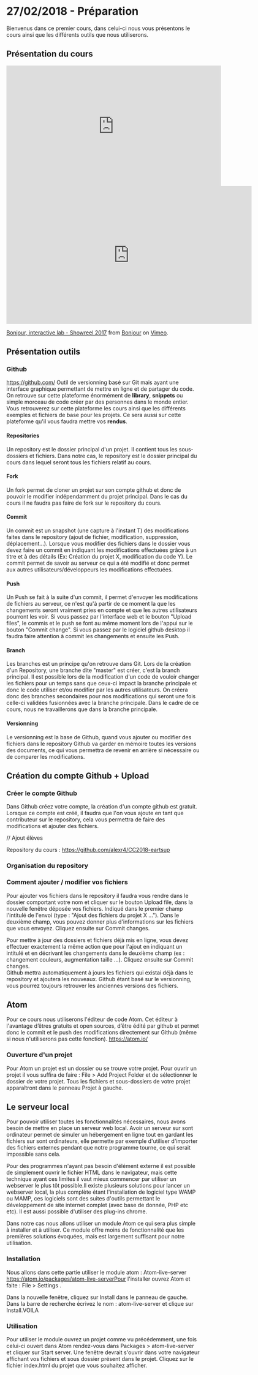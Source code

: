 
# 27/02/2018 - Préparation

Bienvenus dans ce premier cours, dans celui-ci nous vous présentons le cours ainsi que les différents outils que nous utiliserons.

## Présentation du cours


<iframe width="560" height="315" src="https://www.youtube.com/embed/eBV14-3LT-g" frameborder="0" allow="autoplay; encrypted-media" allowfullscreen></iframe>

<iframe src="https://player.vimeo.com/video/234283043?color=ffffff&title=0&byline=0&portrait=0" width="640" height="360" frameborder="0" webkitallowfullscreen mozallowfullscreen allowfullscreen></iframe>
<p><a href="https://vimeo.com/234283043">Bonjour, interactive lab - Showreel 2017</a> from <a href="https://vimeo.com/user14681110">Bonjour</a> on <a href="https://vimeo.com">Vimeo</a>.</p>

## Présentation outils

### Github
https://github.com/
Outil de versionning basé sur Git mais ayant une interface graphique permettant de mettre en ligne et de partager du code. On retrouve sur cette plateforme énormément de **library**, **snippets** ou simple morceau de code créer par des personnes dans le monde entier.
Vous retrouverez sur cette plateforme les cours ainsi que les différents exemples et fichiers de base pour les projets. Ce sera aussi sur cette plateforme qu'il vous faudra mettre vos **rendus**.

#### Repositories
Un repository est le dossier principal d'un projet. Il contient tous les sous-dossiers et fichiers. Dans notre cas, le repository est le dossier principal du cours dans lequel seront tous les fichiers relatif au cours.

#### Fork
Un fork permet de cloner un projet sur son compte github et donc de pouvoir le modifier indépendamment du projet principal. Dans le cas du cours il ne faudra pas faire de fork sur le repository du cours.

#### Commit
Un commit est un snapshot (une capture à l'instant T) des modifications faites dans le repository (ajout de fichier, modification, suppression, déplacement...). Lorsque vous modifier des fichiers dans le dossier vous devez faire un commit en indiquant les modifications effectuées grâce à un titre et à des détails (Ex: Création du projet X, modification du code Y). Le commit permet de savoir au serveur ce qui a été modifié et donc permet aux autres utilisateurs/développeurs les modifications effectuées.

#### Push

Un Push se fait à la suite d'un commit, il permet d'envoyer les modifications de fichiers au serveur, ce n'est qu'à partir de ce moment la que les changements seront vraiment pries en compte et que les autres utilisateurs pourront les voir.
Si vous passez par l'interface web et le bouton "Upload files", le commis et le push se font au même moment lors de l'appui sur le bouton "Commit change".
Si vous passez par le logiciel github desktop il faudra faire attention à commit les changements et ensuite les Push.

#### Branch
Les branches est un principe qu'on retrouve dans Git. Lors de la création d'un Repository, une branche dite "master" est créer, c'est la branch principal. Il est possible lors de la modification d'un code de vouloir changer les fichiers pour un temps sans que ceux-ci impact la branche principale et donc le code utiliser et/ou modifier par les autres utilisateurs. On créera donc des branches secondaires pour nos modifications qui seront une fois celle-ci validées fusionnées avec la branche principale.
Dans le cadre de ce cours, nous ne travaillerons que dans la branche principale.

#### Versionning
Le versionning est la base de Github, quand vous ajouter ou modifier des fichiers dans le repository Github va garder en mémoire toutes les versions des documents, ce qui vous permettra de revenir en arrière si nécessaire ou de comparer les modifications.


## Création du compte Github + Upload

### Créer le compte Github
Dans Github créez votre compte, la création d'un compte github est gratuit.
Lorsque ce compte est créé, il faudra que l'on vous ajoute en tant que contributeur sur le repository, cela vous permettra de faire des modifications et ajouter des fichiers.

// Ajout élèves

Repository du cours : https://github.com/alexr4/CC2018-eartsup

### Organisation du repository

### Comment ajouter / modifier vos fichiers

Pour ajouter vos fichiers dans le repository il faudra vous rendre dans le dossier comportant votre nom et cliquer sur le bouton Upload file, dans la nouvelle fenêtre déposée  vos fichiers. Indiqué dans le premier champ l'intitulé de l'envoi (type : "Ajout des fichiers du projet X ..."). Dans le deuxième champ, vous pouvez donner plus d'informations sur les fichiers que vous envoyez. 
Cliquez ensuite sur Commit changes.

Pour mettre à jour des dossiers et fichiers déjà mis en ligne, vous devez effectuer exactement la même action que pour l'ajout en indiquant un intitulé et en décrivant les changements dans le deuxième champ (ex : changement couleurs, augmentation taille ...). 
Cliquez ensuite sur Commit changes.  
Github mettra automatiquement à jours les fichiers qui existai déjà dans le repository et ajoutera les nouveaux. 
Github étant basé sur le versionning, vous pourrez toujours retrouver les anciennes versions des fichiers.

## Atom

Pour ce cours nous utiliserons l'éditeur de code Atom. Cet éditeur à l'avantage d’êtres gratuits et open sources, d’être édité par github et permet donc le commit et le push des modifications directement sur Github (même si nous n'utiliserons pas cette fonction).
https://atom.io/

### Ouverture d'un projet
Pour Atom un projet est un dossier ou se trouve votre projet. Pour ouvrir un projet il vous suffira de faire : File > Add Project Folder et de sélectionner le dossier de votre projet. Tous les fichiers et sous-dossiers de votre projet apparaîtront dans le panneau Projet à gauche.

## Le serveur local

Pour pouvoir utiliser toutes les fonctionnalités nécessaires, nous avons besoin de mettre en place un serveur web local. Avoir un serveur sur sont ordinateur permet de simuler un hébergement en ligne tout en gardant les fichiers sur sont ordinateurs, elle permette par exemple d'utiliser d'importer des fichiers externes pendant que notre programme tourne, ce qui serait impossible sans cela.

Pour des programmes n'ayant pas besoin d'élément externe il est possible de simplement ouvrir le fichier HTML dans le navigateur, mais cette technique ayant ces limites il vaut mieux commencer par utiliser un webserver le plus tôt possible.Il existe plusieurs solutions pour lancer un webserver local, la plus complète étant l'installation de logiciel type WAMP ou MAMP, ces logiciels sont des suites d'outils permettant le développement de site internet complet (avec base de donnée, PHP etc etc). Il est aussi possible d'utiliser des plug-ins chrome. 

Dans notre cas nous allons utiliser un module Atom ce qui sera plus simple à installer et à utiliser. Ce module offre moins de fonctionnalité que les premières solutions évoquées, mais est largement suffisant pour notre utilisation.

### Installation

Nous allons dans cette partie utiliser le module atom : Atom-live-server https://atom.io/packages/atom-live-serverPour l'installer ouvrez Atom et faite : File > Settings . 

Dans la nouvelle fenêtre, cliquez sur Install dans le panneau de gauche. Dans la barre de recherche écrivez le nom : atom-live-server et clique sur Install.VOILA

### Utilisation
Pour utiliser le module ouvrez un projet comme vu précédemment, une fois celui-ci ouvert dans Atom rendez-vous dans Packages > atom-live-server et cliquer sur Start server. Une fenêtre devrait s'ouvrir dans votre navigateur affichant vos fichiers et sous dossier présent dans le projet. Cliquez sur le fichier index.html du projet que vous souhaitez afficher. 
